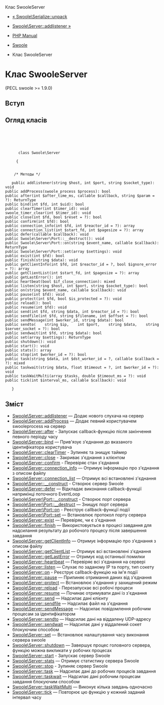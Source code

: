 Клас SwooleServer

-   [« Swoole\\Serialize::unpack](swoole-serialize.unpack.html)
    
-   [Swoole\\Server::addlistener »](swoole-server.addlistener.html)
    
-   [PHP Manual](index.html)
    
-   [Swoole](book.swoole.html)
    
-   Клас SwooleServer
    

# Клас SwooleServer

(PECL swoole >= 1.9.0)

## Вступ

## Огляд класів

```classsynopsis



    
     
      class Swoole\Server
     
     {


    /* Методы */
    
   public addlistener(string $host, int $port, string $socket_type): void
public addProcess(swoole_process $process): bool
public after(int $after_time_ms, callable $callback, string $param = ?): ReturnType
public bind(int $fd, int $uid): bool
public clearTimer(int $timer_id): void
swoole_timer_clear(int $timer_id): void
public close(int $fd, bool $reset = ?): bool
public confirm(int $fd): bool
public connection_info(int $fd, int $reactor_id = ?): array
public connection_list(int $start_fd, int $pagesize = ?): array
public defer(callable $callback): void
public Swoole\Server\Port::__destruct(): void
public Swoole\Server\Port::on(string $event_name, callable $callback): ReturnType
public Swoole\Server\Port::set(array $settings): void
public exist(int $fd): bool
public finish(string $data): void
public getClientInfo(int $fd, int $reactor_id = ?, bool $ignore_error = ?): array
public getClientList(int $start_fd, int $pagesize = ?): array
public getLastError(): int
public heartbeat(bool $if_close_connection): mixed
public listen(string $host, int $port, string $socket_type): bool
public on(string $event_name, callable $callback): void
public pause(int $fd): void
public protect(int $fd, bool $is_protected = ?): void
public reload(): bool
public resume(int $fd): void
public send(int $fd, string $data, int $reactor_id = ?): bool
public sendfile(int $fd, string $filename, int $offset = ?): bool
public sendMessage(int $worker_id, string $data): bool
public sendto(    string $ip,    int $port,    string $data,    string $server_socket = ?): bool
public sendwait(int $fd, string $data): bool
public set(array $settings): ReturnType
public shutdown(): void
public start(): void
public stats(): array
public stop(int $worker_id = ?): bool
public task(string $data, int $dst_worker_id = ?, callable $callback = ?): mixed
public taskwait(string $data, float $timeout = ?, int $worker_id = ?): void
public taskWaitMulti(array $tasks, double $timeout_ms = ?): void
public tick(int $interval_ms, callable $callback): void

   }
```

## Зміст

-   [Swoole\\Server::addlistener](swoole-server.addlistener.html) — Додає нового слухача на сервер
-   [Swoole\\Server::addProcess](swoole-server.addprocess.html) — Додає певний користувачем swooleprocess на сервер
-   [Swoole\\Server::after](swoole-server.after.html) - Запускає callback-функцію після закінчення певного періоду часу
-   [Swoole\\Server::bind](swoole-server.bind.html) — Прив'язує з'єднання до вказаного ідентифікатора користувача
-   [Swoole\\Server::clearTimer](swoole-server.cleartimer.html) - Зупиняє та знищує таймер
-   [Swoole\\Server::close](swoole-server.close.html) - Закриває з'єднання з клієнтом
-   [Swoole\\Server::confirm](swoole-server.confirm.html) - Перевіряє стан з'єднання
-   [Swoole\\Server::connection\_info](swoole-server.connection-info.html) — Отримує інформацію про з'єднання з описом файлу
-   [Swoole\\Server::connection\_list](swoole-server.connection-list.html) — Отримує всі встановлені з'єднання
-   [Swoole\\Server::\_\_construct](swoole-server.construct.html) - Створює сервер Swoole
-   [Swoole\\Server::defer](swoole-server.defer.html) — Відкладає виконання callback-функції наприкінці поточного EventLoop
-   [Swoole\\Server\\Port::\_\_construct](swoole-server-port.construct.html) - Створює порт сервера
-   [Swoole\\Server\\Port::\_\_destruct](swoole-server-port.destruct.html) — Знищує порт сервера
-   [Swoole\\Server\\Port::on](swoole-server-port.on.html) - Реєструє callback-функції події
-   [Swoole\\Server\\Port::set](swoole-server-port.set.html) — Встановлює протокол порту сервера
-   [Swoole\\Server::exist](swoole-server.exist.html) — Перевіряє, чи є з'єднання
-   [Swoole\\Server::finish](swoole-server.finish.html) — Використовується в процесі завдання для надсилання результату до робочого процесу після завершення завдання
-   [Swoole\\Server::getClientInfo](swoole-server.getclientinfo.html) — Отримує інформацію про з'єднання з описом файлу
-   [Swoole\\Server::getClientList](swoole-server.getclientlist.html) — Отримує всі встановлені з'єднання
-   [Swoole\\Server::getLastError](swoole-server.getlasterror.html) — Отримує код останньої помилки
-   [Swoole\\Server::heartbeat](swoole-server.heartbeat.html) — Перевіряє всі з'єднання на сервері
-   [Swoole\\Server::listen](swoole-server.listen.html) — Слухає по заданому IP та порту, тип сокету
-   [Swoole\\Server::on](swoole-server.on.html) - Реєструє callback-функцію на ім'я події
-   [Swoole\\Server::pause](swoole-server.pause.html) — Припиняє отримання даних від з'єднання
-   [Swoole\\Server::protect](swoole-server.protect.html) — Встановлює з'єднання у захищений режим
-   [Swoole\\Server::reload](swoole-server.reload.html) - Перезапускає всі робочі процеси
-   [Swoole\\Server::resume](swoole-server.resume.html) — Починає отримувати дані із з'єднання
-   [Swoole\\Server::send](swoole-server.send.html) — Надсилає дані клієнту
-   [Swoole\\Server::sendfile](swoole-server.sendfile.html) — Надсилає файл на з'єднання
-   [Swoole\\Server::sendMessage](swoole-server.sendmessage.html) — Надсилає повідомлення робочим процесам за ідентифікатором
-   [Swoole\\Server::sendto](swoole-server.sendto.html) — Надсилає дані на віддалену UDP-адресу
-   [Swoole\\Server::sendwait](swoole-server.sendwait.html) — Надсилає дані у віддалений сокет блокуючим способом
-   [Swoole\\Server::set](swoole-server.set.html) — Встановлює налаштування часу виконання сервера swoole
-   [Swoole\\Server::shutdown](swoole-server.shutdown.html) — Завершує процес головного сервера, функцію можна викликати у робочих процесах
-   [Swoole\\Server::start](swoole-server.start.html) - Запускає сервер Swoole
-   [Swoole\\Server::stats](swoole-server.stats.html) — Отримує статистику сервера Swoole
-   [Swoole\\Server::stop](swoole-server.stop.html) - Зупиняє сервер Swoole
-   [Swoole\\Server::task](swoole-server.task.html) — Надсилає дані до робочих процесів завдання
-   [Swoole\\Server::taskwait](swoole-server.taskwait.html) — Надсилає дані робочим процесам завдання блокуючим способом
-   [Swoole\\Server::taskWaitMulti](swoole-server.taskwaitmulti.html) — Виконує кілька завдань одночасно
-   [Swoole\\Server::tick](swoole-server.tick.html) — Повторює цю функцію у кожний заданий інтервал часу